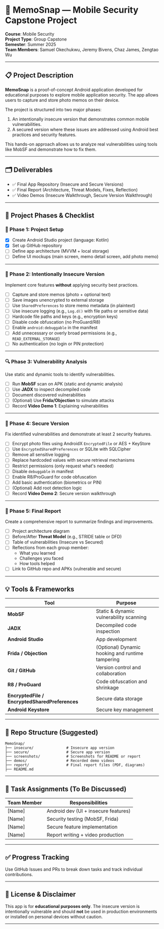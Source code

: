 # 📸 MemoSnap — Mobile Security Capstone Project

**Course**: Mobile Security  
**Project Type**: Group Capstone  
**Semester**: Summer 2025  
**Team Members**: Samuel Okechukwu, Jeremy Bivens, Chaz James, Zengtao Wu

---

## 📋 Project Description

**MemoSnap** is a proof-of-concept Android application developed for educational purposes to explore mobile application security. The app allows users to capture and store photo memos on their device.

The project is structured into two major phases:
1. An intentionally insecure version that demonstrates common mobile vulnerabilities.
2. A secured version where these issues are addressed using Android best practices and security features.

This hands-on approach allows us to analyze real vulnerabilities using tools like MobSF and demonstrate how to fix them.

---

## 🗂️ Deliverables

- ✅ Final App Repository (Insecure and Secure Versions)
- ✅ Final Report (Architecture, Threat Models, Fixes, Reflection)
- ✅ Video Demos (Insecure Walkthrough, Secure Version Walkthrough)

---

## 🚀 Project Phases & Checklist

### 🔧 Phase 1: Project Setup

- [x] Create Android Studio project (language: Kotlin)
- [x] Set up GitHub repository
- [ ] Define app architecture (MVVM + local storage)
- [ ] Define UI mockups (main screen, memo detail screen, add photo memo)

---

### 🐛 Phase 2: Intentionally Insecure Version

Implement core features **without** applying security best practices.

- [ ] Capture and store memos (photo + optional text)
- [ ] Save images unencrypted to external storage
- [ ] Use `SharedPreferences` to store memo metadata (in plaintext)
- [ ] Use insecure logging (e.g., `Log.d()` with file paths or sensitive data)
- [ ] Hardcode file paths and keys (e.g., encryption keys)
- [ ] Disable code obfuscation (no ProGuard/R8)
- [ ] Enable `android:debuggable` in the manifest
- [ ] Add unnecessary or overly broad permissions (e.g., `READ_EXTERNAL_STORAGE`)
- [ ] No authentication (no login or PIN protection)

---

### 🔍 Phase 3: Vulnerability Analysis

Use static and dynamic tools to identify vulnerabilities.

- [ ] Run **MobSF** scan on APK (static and dynamic analysis)
- [ ] Use **JADX** to inspect decompiled code
- [ ] Document discovered vulnerabilities
- [ ] (Optional) Use **Frida/Objection** to simulate attacks
- [ ] Record **Video Demo 1**: Explaining vulnerabilities

---

### 🔐 Phase 4: Secure Version

Fix identified vulnerabilities and demonstrate at least 2 security features.

- [ ] Encrypt photo files using AndroidX `EncryptedFile` or AES + KeyStore
- [ ] Use `EncryptedSharedPreferences` or SQLite with SQLCipher
- [ ] Remove all sensitive logging
- [ ] Replace hardcoded values with secure retrieval mechanisms
- [ ] Restrict permissions (only request what's needed)
- [ ] Disable `debuggable` in manifest
- [ ] Enable R8/ProGuard for code obfuscation
- [ ] Add basic authentication (biometrics or PIN)
- [ ] (Optional) Add root detection logic
- [ ] Record **Video Demo 2**: Secure version walkthrough

---

### 📄 Phase 5: Final Report

Create a comprehensive report to summarize findings and improvements.

- [ ] Project architecture diagram
- [ ] Before/After **Threat Model** (e.g., STRIDE table or DFD)
- [ ] Table of vulnerabilities (Insecure vs Secured)
- [ ] Reflections from each group member:
    - What you learned
    - Challenges you faced
    - How tools helped
- [ ] Link to GitHub repo and APKs (vulnerable and secure)

---

## 💡 Tools & Frameworks

| Tool | Purpose |
|------|---------|
| **MobSF** | Static & dynamic vulnerability scanning |
| **JADX** | Decompiled code inspection |
| **Android Studio** | App development |
| **Frida / Objection** | (Optional) Dynamic hooking and runtime tampering |
| **Git / GitHub** | Version control and collaboration |
| **R8 / ProGuard** | Code obfuscation and shrinkage |
| **EncryptedFile / EncryptedSharedPreferences** | Secure data storage |
| **Android Keystore** | Secure key management |

---

## 📂 Repo Structure (Suggested)

```
MemoSnap/
├── insecure/               # Insecure app version
├── secure/                 # Secure app version
├── screenshots/            # Screenshots for README or report
├── demos/                  # Recorded demo videos
├── report/                 # Final report files (PDF, diagrams)
├── README.md
```

---

## 🙋 Task Assignments (To Be Discussed)

| Team Member | Responsibilities |
|-------------|------------------|
| [Name] | Android dev (UI + insecure features) |
| [Name] | Security testing (MobSF, Frida) |
| [Name] | Secure feature implementation |
| [Name] | Report writing + video production |

---

## ✅ Progress Tracking

Use GitHub Issues and PRs to break down tasks and track individual contributions.

---

## 🧠 License & Disclaimer

This app is for **educational purposes only**. The insecure version is intentionally vulnerable and should **not** be used in production environments or installed on personal devices without caution.

---
